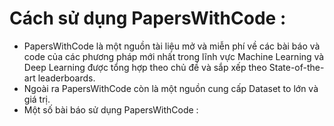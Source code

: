 # Cách sử dụng PapersWithCode :

  - PapersWithCode là một nguồn tài liệu mở và miễn phí về các bài báo và code của các phương pháp mới nhất trong lĩnh vực Machine Learning và Deep Learning được tổng hợp theo chủ đề và sắp xếp theo State-of-the-art leaderboards.
  -  Ngoài ra PapersWithCode còn là một nguồn cung cấp Dataset to lớn và giá trị.
  -  Một số bài báo sử dụng PapersWithCode :
